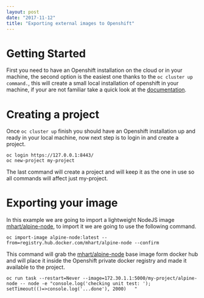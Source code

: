 ```yaml
---
layout: post
date: "2017-11-12"
title: "Exporting external images to Openshift"
---
```


# Getting Started

First you need to have an Openshift installation on the cloud or in your machine, the second option is the easiest one thanks to the ```oc cluster up command.```, this will create a small local installation of openshift in your machine, if your are not familiar take a quick look at the [documentation](https://github.com/openshift/origin/blob/master/docs/cluster_up_down.md#getting-started).


# Creating a project

Once ```oc cluster up``` finish you should have an Openshift installation up and ready in your local machine, now next step is to login in and create a project.

```
oc login https://127.0.0.1:8443/  
oc new-project my-project
```

The last command will create a project and will keep it as the one in use so all commands will affect just my-project.


# Exporting your image

In this example we are going to import a lightweight NodeJS image [mhart/alpine-node](https://github.com/mhart/alpine-node), to import it we are going to use the following command.

```
oc import-image alpine-node:latest --from=registry.hub.docker.com/mhart/alpine-node --confirm
```

This command will grab the [mhart/alpine-node](https://github.com/mhart/alpine-node) base image form docker hub and will place it inside the Openshift private docker registry and made it available to the project.


```
oc run task --restart=Never --image=172.30.1.1:5000/my-project/alpine-node -- node -e "console.log('checking unit test: '); setTimeout(()=>console.log('...done'), 2000)   "
```
